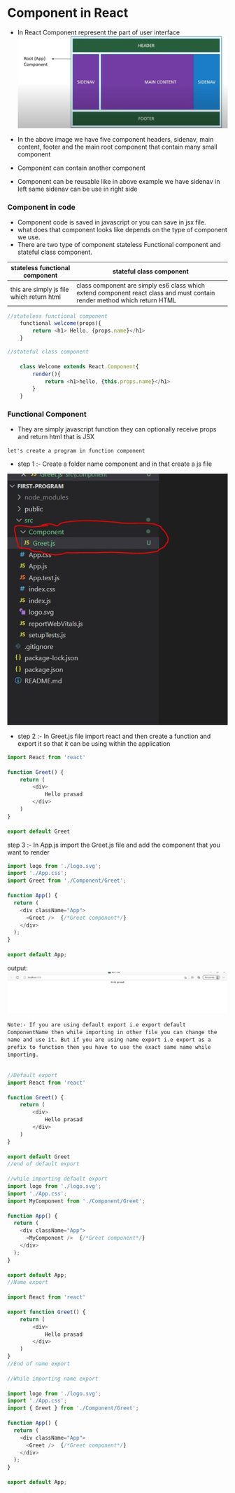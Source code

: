 # Component in React

- In React Component represent the part of user interface
        <img src="Img/ReactComponent.jpg" alt="MarineGEO circle logo" />

- In the above image we have five component 
    headers, sidenav, main content, footer and the main root component that contain many small component
- Component can contain another component
- Component can be reusable like in above example we have sidenav in left same sidenav can be use in right side

### Component in code

- Component code is saved in javascript or you can save in jsx file.
- what does that component looks like depends on the type of component we use.
- There are two type of component stateless Functional component and stateful class component.

|stateless functional component|stateful class component|
|-----|------|
|this are simply js file which return html| class component are simply es6 class which extend component react class and must contain render method which return HTML |

```js
//stateless functional component
    functional welcome(props){
        return <h1> Hello, {props.name}</h1>
    }
```

```js
//stateful class component

    class Welcome extends React.Component{
        render(){
            return <h1>hello, {this.props.name}</h1>
        }
    }
```


### Functional Component

- They are simply javascript function they can optionally receive props and return html that is JSX

`let's create a program in function component`

- step 1 :-  Create a folder name component and in that create a js file

<img src="Img/functional_component1.jpg" alt="MarineGEO circle logo" />

- step 2 :- In Greet.js file import react and then create a function and export it so that it can be using within the application

```js
import React from 'react'

function Greet() {
    return (
        <div>
            Hello prasad
        </div>
    )
}

export default Greet
```

step 3 :- In App.js import the Greet.js file and add the component that you want to render

```js
import logo from './logo.svg';
import './App.css';
import Greet from './Component/Greet';

function App() {
  return (
    <div className="App">
      <Greet />  {/*Greet component*/}
    </div>
  );
}

export default App;

```
output: 
<img src="Img/outputfunctionalcomponent.jpg" alt="MarineGEO circle logo" />


`Note:- If you are using default export i.e export default ComponentName then while importing in other file you can change the name and use it. But if you are using name export i.e export as a prefix to function then you have to use the exact same name while importing.`

```js

//Default export
import React from 'react'

function Greet() {
    return (
        <div>
            Hello prasad
        </div>
    )
}

export default Greet
//end of default export

//while importing default export
import logo from './logo.svg';
import './App.css';
import MyComponent from './Component/Greet';

function App() {
  return (
    <div className="App">
      <MyComponent />  {/*Greet component*/}
    </div>
  );
}

export default App;
//Name export

import React from 'react'

export function Greet() {
    return (
        <div>
            Hello prasad
        </div>
    )
}
//End of name export

//While importing name export

import logo from './logo.svg';
import './App.css';
import { Greet } from './Component/Greet';

function App() {
  return (
    <div className="App">
      <Greet />  {/*Greet component*/}
    </div>
  );
}

export default App;
```






